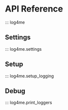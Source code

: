 # API Reference

::: log4me

## Settings

::: log4me.settings

## Setup

::: log4me.setup_logging

## Debug

::: log4me.print_loggers
